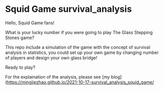 # Squid Game survival_analysis

Hello, Squid Game fans!

What is your lucky number if you were going to play The Glass Stepping Stones game?

This repo include a simulation of the game with the concept of survival analysis in statistics, you could set up your own game by changing number of players and design your own glass bridge! 

Ready to play?

For the explaination of the analysis, please see [my blog](https://mingjiezhao.github.io/2021-10-17-survival_analysis_squid_game/
